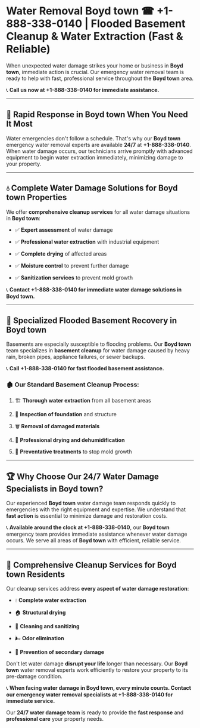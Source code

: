 # Water Removal Boyd town ☎ +1-888-338-0140 | Flooded Basement Cleanup & Water Extraction (Fast & Reliable)

When unexpected water damage strikes your home or business in **Boyd town**, immediate action is crucial. Our emergency water removal team is ready to help with fast, professional service throughout the **Boyd town** area. 

📞 **Call us now at +1-888-338-0140 for immediate assistance.**
---
## 🚀 Rapid Response in Boyd town When You Need It Most
Water emergencies don't follow a schedule. That's why our **Boyd town** emergency water removal experts are available **24/7** at **+1-888-338-0140**. When water damage occurs, our technicians arrive promptly with advanced equipment to begin water extraction immediately, minimizing damage to your property.
---
## 💧 Complete Water Damage Solutions for Boyd town Properties
We offer **comprehensive cleanup services** for all water damage situations in **Boyd town**:
- ✅ **Expert assessment** of water damage  
- ✅ **Professional water extraction** with industrial equipment  
- ✅ **Complete drying** of affected areas  
- ✅ **Moisture control** to prevent further damage  
- ✅ **Sanitization services** to prevent mold growth  
📞 **Contact +1-888-338-0140 for immediate water damage solutions in Boyd town.**
---
## 🌊 Specialized Flooded Basement Recovery in Boyd town
Basements are especially susceptible to flooding problems. Our **Boyd town** team specializes in **basement cleanup** for water damage caused by heavy rain, broken pipes, appliance failures, or sewer backups. 
📞 **Call +1-888-338-0140 for fast flooded basement assistance.**
### 🏚️ Our Standard Basement Cleanup Process:
1. 🏗️ **Thorough water extraction** from all basement areas  
2. 🔎 **Inspection of foundation** and structure  
3. 🗑️ **Removal of damaged materials**  
4. 💨 **Professional drying and dehumidification**  
5. 🚫 **Preventative treatments** to stop mold growth  
---
## 🏆 Why Choose Our 24/7 Water Damage Specialists in Boyd town?
Our experienced **Boyd town** water damage team responds quickly to emergencies with the right equipment and expertise. We understand that **fast action** is essential to minimize damage and restoration costs.
📞 **Available around the clock at +1-888-338-0140**, our **Boyd town** emergency team provides immediate assistance whenever water damage occurs. We serve all areas of **Boyd town** with efficient, reliable service.
---
## 🧹 Comprehensive Cleanup Services for Boyd town Residents
Our cleanup services address **every aspect of water damage restoration**:
- 💧 **Complete water extraction**  
- 🏠 **Structural drying**  
- 🧼 **Cleaning and sanitizing**  
- 🌬️ **Odor elimination**  
- 🚫 **Prevention of secondary damage**  
Don't let water damage **disrupt your life** longer than necessary. Our **Boyd town** water removal experts work efficiently to restore your property to its pre-damage condition.
📞 **When facing water damage in Boyd town, every minute counts. Contact our emergency water removal specialists at +1-888-338-0140 for immediate service.**
Our **24/7 water damage team** is ready to provide the **fast response** and **professional care** your property needs.
